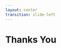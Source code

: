 ```yaml
---
layout: center
transition: slide-left
---
```


# Thanks You

<div class='flex social-container'>
<i class="fa-brands mr-1 animate-pulse fa-instagram blue" style="animation-duration: 2s"></i>
<i class="fa-brands mx-1 animate-pulse fa-linkedin orange" style="animation-duration: 3s"></i>
<i class="fa-brands mx-1 animate-pulse fa-x-twitter yellow" style="animation-duration: 4s"></i>
<i class="fa-brands mx-1 animate-pulse fa-youtube red" style="animation-duration: 5s"></i>
</div>

